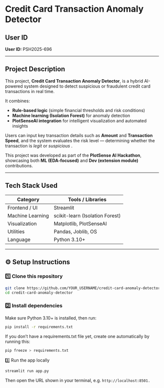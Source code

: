 # Credit Card Transaction Anomaly Detector

## User ID
**User ID:** PSH2025-696

---

## Project Description
This project, **Credit Card Transaction Anomaly Detector**, is a hybrid AI-powered system designed to detect suspicious or fraudulent credit card transactions in real time.

It combines:
- **Rule-based logic** (simple financial thresholds and risk conditions)
- **Machine learning (Isolation Forest)** for anomaly detection
- **PlotSenseAI integration** for intelligent visualization and automated insights

Users can input key transaction details such as **Amount** and **Transaction Speed**, and the system evaluates the risk level — determining whether the transaction is *legit* or *suspicious* .  

This project was developed as part of the **PlotSense AI Hackathon**, showcasing both **ML (EDA-focused)** and **Dev (extension module)** contributions.

---

## Tech Stack Used
| Category | Tools / Libraries |
|-----------|-------------------|
| Frontend / UI | Streamlit |
| Machine Learning | scikit-learn (Isolation Forest) |
| Visualization | Matplotlib, PlotSenseAI |
| Utilities | Pandas, Joblib, OS |
| Language | Python 3.10+ |

---

## ⚙️ Setup Instructions

### 1️⃣ Clone this repository
```bash
git clone https://github.com/YOUR_USERNAME/credit-card-anomaly-detector.git
cd credit-card-anomaly-detector
```
### 2️⃣ Install dependencies

Make sure Python 3.10+ is installed, then run:

```bash
pip install -r requirements.txt
```

If you don’t have a requirements.txt file yet, create one automatically by running this:

```bash
pip freeze > requirements.txt
```

3️⃣ Run the app locally
```bash
streamlit run app.py
```

Then open the URL shown in your terminal, e.g. ```http://localhost:8501.```

